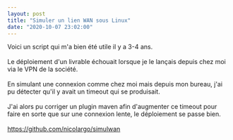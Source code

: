 ```yaml
---
layout: post
title: "Simuler un lien WAN sous Linux"
date: "2020-10-07 23:02:00"
---
```

Voici un script qui m'a bien été utile il y a 3-4 ans.<br /><br /> Le déploiement d'un livrable échouait lorsque je le lançais depuis chez moi via le VPN de la société.<br /><br /> En simulant une connexion comme chez moi mais depuis mon bureau, j'ai pu détecter qu'il y avait un timeout qui se produisait.<br /><br /> J'ai alors pu corriger un plugin maven afin d'augmenter ce timeout pour faire en sorte que sur une connexion lente, le déploiement se passe bien.<br /><br />  <a href="https://github.com/nicolargo/simulwan" target="_blank">https://github.com/nicolargo/simulwan</a>
